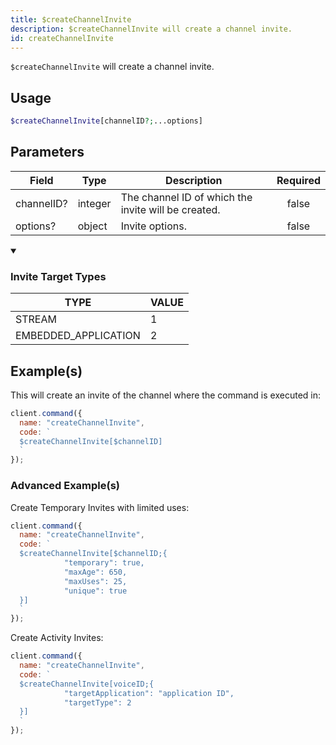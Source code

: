 ```yaml
---
title: $createChannelInvite
description: $createChannelInvite will create a channel invite.
id: createChannelInvite
---
```


`$createChannelInvite` will create a channel invite.

## Usage

```php
$createChannelInvite[channelID?;...options]
```

## Parameters

| Field      | Type    | Description                                         | Required |
| ---------- | ------- | --------------------------------------------------- | :------: |
| channelID? | integer | The channel ID of which the invite will be created. |  false   |
| options?   | object  | Invite options.                                     |  false   |

<details open>
  <summary><h3> Invite Target Types </h3></summary>

| TYPE                 | VALUE |
| -------------------- | ----- |
| STREAM               | 1     |
| EMBEDDED_APPLICATION | 2     |

</details>

## Example(s)

This will create an invite of the channel where the command is executed in:

```javascript
client.command({
  name: "createChannelInvite",
  code: `
  $createChannelInvite[$channelID]
  `
});
```

### Advanced Example(s)

Create Temporary Invites with limited uses:

```javascript
client.command({
  name: "createChannelInvite",
  code: `
  $createChannelInvite[$channelID;{
            "temporary": true,
            "maxAge": 650,
            "maxUses": 25,
            "unique": true
  }]
  `
});
```

Create Activity Invites:

```javascript
client.command({
  name: "createChannelInvite",
  code: `
  $createChannelInvite[voiceID;{
            "targetApplication": "application ID",
            "targetType": 2
  }]
  `
});
```
